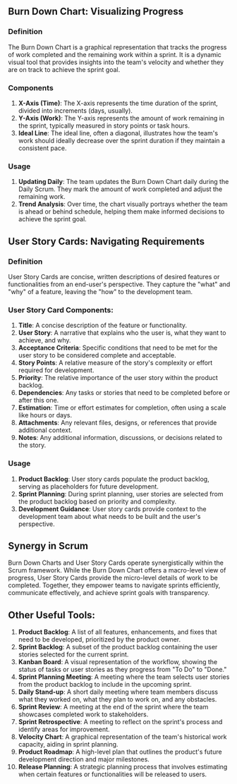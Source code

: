 ## Burn Down Chart: Visualizing Progress

### Definition

The Burn Down Chart is a graphical representation that tracks the progress of work completed and the remaining work within a sprint. It is a dynamic visual tool that provides insights into the team's velocity and whether they are on track to achieve the sprint goal.

### Components

1. **X-Axis (Time)**: The X-axis represents the time duration of the sprint, divided into increments (days, usually).
2. **Y-Axis (Work)**: The Y-axis represents the amount of work remaining in the sprint, typically measured in story points or task hours.
3. **Ideal Line**: The ideal line, often a diagonal, illustrates how the team's work should ideally decrease over the sprint duration if they maintain a consistent pace.

### Usage

1. **Updating Daily**: The team updates the Burn Down Chart daily during the Daily Scrum. They mark the amount of work completed and adjust the remaining work.
2. **Trend Analysis**: Over time, the chart visually portrays whether the team is ahead or behind schedule, helping them make informed decisions to achieve the sprint goal.

## User Story Cards: Navigating Requirements

### Definition

User Story Cards are concise, written descriptions of desired features or functionalities from an end-user's perspective. They capture the "what" and "why" of a feature, leaving the "how" to the development team.

### User Story Card Components:

1. **Title**: A concise description of the feature or functionality.
2. **User Story**: A narrative that explains who the user is, what they want to achieve, and why.
3. **Acceptance Criteria**: Specific conditions that need to be met for the user story to be considered complete and acceptable.
4. **Story Points**: A relative measure of the story's complexity or effort required for development.
5. **Priority**: The relative importance of the user story within the product backlog.
6. **Dependencies**: Any tasks or stories that need to be completed before or after this one.
7. **Estimation**: Time or effort estimates for completion, often using a scale like hours or days.
8. **Attachments**: Any relevant files, designs, or references that provide additional context.
9. **Notes**: Any additional information, discussions, or decisions related to the story.


### Usage

1. **Product Backlog**: User story cards populate the product backlog, serving as placeholders for future development.
2. **Sprint Planning**: During sprint planning, user stories are selected from the product backlog based on priority and complexity.
3. **Development Guidance**: User story cards provide context to the development team about what needs to be built and the user's perspective.

## Synergy in Scrum

Burn Down Charts and User Story Cards operate synergistically within the Scrum framework. While the Burn Down Chart offers a macro-level view of progress, User Story Cards provide the micro-level details of work to be completed. Together, they empower teams to navigate sprints efficiently, communicate effectively, and achieve sprint goals with transparency.
## Other Useful Tools:

1. **Product Backlog**: A list of all features, enhancements, and fixes that need to be developed, prioritized by the product owner.
2. **Sprint Backlog**: A subset of the product backlog containing the user stories selected for the current sprint.
3. **Kanban Board**: A visual representation of the workflow, showing the status of tasks or user stories as they progress from "To Do" to "Done."
4. **Sprint Planning Meeting**: A meeting where the team selects user stories from the product backlog to include in the upcoming sprint.
5. **Daily Stand-up**: A short daily meeting where team members discuss what they worked on, what they plan to work on, and any obstacles.
6. **Sprint Review**: A meeting at the end of the sprint where the team showcases completed work to stakeholders.
7. **Sprint Retrospective**: A meeting to reflect on the sprint's process and identify areas for improvement.
8. **Velocity Chart**: A graphical representation of the team's historical work capacity, aiding in sprint planning.
9. **Product Roadmap**: A high-level plan that outlines the product's future development direction and major milestones.
10. **Release Planning**: A strategic planning process that involves estimating when certain features or functionalities will be released to users.
